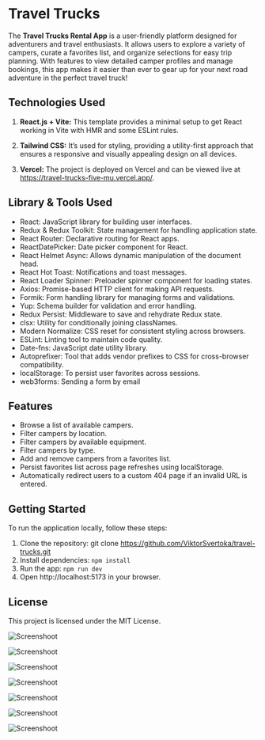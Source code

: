 # Travel Trucks

The **Travel Trucks Rental App** is a user-friendly platform designed for adventurers and travel enthusiasts. It allows users to explore a variety of campers, curate a favorites list, and organize selections for easy trip planning. With features to view detailed camper profiles and manage bookings, this app makes it easier than ever to gear up for your next road adventure in the perfect travel truck!

## Technologies Used

1. **React.js + Vite:**
   This template provides a minimal setup to get React working in Vite with HMR and some ESLint rules.

2. **Tailwind CSS:**
   It’s used for styling, providing a utility-first approach that ensures a responsive and visually appealing design on all devices.

3. **Vercel:**
   The project is deployed on Vercel and can be viewed live at https://travel-trucks-five-mu.vercel.app/.

## Library & Tools Used

- React: JavaScript library for building user interfaces.
- Redux & Redux Toolkit: State management for handling application state.
- React Router: Declarative routing for React apps.
- ReactDatePicker: Date picker component for React.
- React Helmet Async: Allows dynamic manipulation of the document head.
- React Hot Toast: Notifications and toast messages.
- React Loader Spinner: Preloader spinner component for loading states.
- Axios: Promise-based HTTP client for making API requests.
- Formik: Form handling library for managing forms and validations.
- Yup: Schema builder for validation and error handling.
- Redux Persist: Middleware to save and rehydrate Redux state.
- clsx: Utility for conditionally joining classNames.
- Modern Normalize: CSS reset for consistent styling across browsers.
- ESLint: Linting tool to maintain code quality.
- Date-fns: JavaScript date utility library.
- Autoprefixer: Tool that adds vendor prefixes to CSS for cross-browser compatibility.
- localStorage: To persist user favorites across sessions.
- web3forms: Sending a form by email

## Features

- Browse a list of available campers.
- Filter campers by location.
- Filter campers by available equipment.
- Filter campers by type.
- Add and remove campers from a favorites list.
- Persist favorites list across page refreshes using localStorage.
- Automatically redirect users to a custom 404 page if an invalid URL is entered.

## Getting Started

To run the application locally, follow these steps:

1. Clone the repository: git clone https://github.com/ViktorSvertoka/travel-trucks.git
2. Install dependencies: `npm install`
3. Run the app: `npm run dev`
4. Open http://localhost:5173 in your browser.

## License

This project is licensed under the MIT License.

![Screenshoot](./public/assets/screenshoot-1.png)

![Screenshoot](./public/assets/screenshoot-2.png)

![Screenshoot](./public/assets/screenshoot-4.png)

![Screenshoot](./public/assets/screenshoot-5.png)

![Screenshoot](./public/assets/screenshoot-6.png)

![Screenshoot](./public/assets/screenshoot-3.png)

![Screenshoot](./public/assets/screenshoot-7.png)
